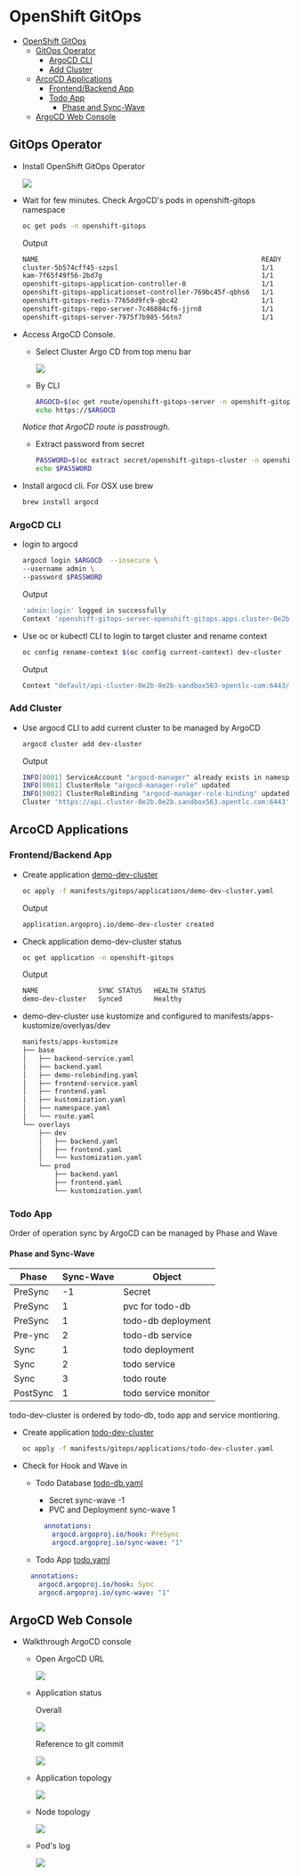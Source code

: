 # OpenShift GitOps
- [OpenShift GitOps](#openshift-gitops)
  - [GitOps Operator](#gitops-operator)
    - [ArgoCD CLI](#argocd-cli)
    - [Add Cluster](#add-cluster)
  - [ArcoCD Applications](#arcocd-applications)
    - [Frontend/Backend App](#frontendbackend-app)
    - [Todo App](#todo-app)
      - [Phase and Sync-Wave](#phase-and-sync-wave)
  - [ArgoCD Web Console](#argocd-web-console)
  
## GitOps Operator

- Install OpenShift GitOps Operator
  
  ![](images/argocd-operatorhub-openshift-gitops.png)

- Wait for few minutes. Check ArgoCD's pods in openshift-gitops namespace
  
  ```bash
  oc get pods -n openshift-gitops
  ```
  
  Output
  
  ```bash
  NAME                                                        READY   STATUS    RESTARTS   AGE
  cluster-5b574cff45-szpsl                                    1/1     Running   0          36s
  kam-7f65f49f56-2bd7g                                        1/1     Running   0          35s
  openshift-gitops-application-controller-0                   1/1     Running   0          35s
  openshift-gitops-applicationset-controller-769bc45f-qbhs6   1/1     Running   0          35s
  openshift-gitops-redis-7765dd9fc9-gbc42                     1/1     Running   0          35s
  openshift-gitops-repo-server-7c46884cf6-jjrn8               1/1     Running   0          35s
  openshift-gitops-server-7975f7b985-56tn7                    1/1     Running   0          35s
  ```

- Access ArgoCD Console. 

  - Select Cluster Argo CD from top menu bar
    
    ![](images/argocd-url.png)

  - By CLI

    ```bash
    ARGOCD=$(oc get route/openshift-gitops-server -n openshift-gitops -o jsonpath='{.spec.host}')
    echo https://$ARGOCD
    ```
  
  *Notice that ArgoCD route is passtrough.*

  - Extract password from secret
    
    ```bash
    PASSWORD=$(oc extract secret/openshift-gitops-cluster -n openshift-gitops --to=-) 2>/dev/null
    echo $PASSWORD
    ```

- Install argocd cli. For OSX use brew
  
  ```bash
  brew install argocd
  ```

### ArgoCD CLI

- login to argocd
  ```bash
  argocd login $ARGOCD  --insecure \
  --username admin \
  --password $PASSWORD
  ```
  Output
  ```bash
  'admin:login' logged in successfully
  Context 'openshift-gitops-server-openshift-gitops.apps.cluster-0e2b.0e2b.sandbox563.opentlc.com' updated
  ```
- Use oc or kubectl CLI to login to target cluster and rename context
  ```bash
  oc config rename-context $(oc config current-context) dev-cluster
  ```
  Output
  ```bash
  Context "default/api-cluster-0e2b-0e2b-sandbox563-opentlc-com:6443/opentlc-mgr" renamed to "dev-cluster".
  ```

### Add Cluster

- Use argocd CLI to add current cluster to be managed by ArgoCD
  
  ```bash
  argocd cluster add dev-cluster
  ```
  
  Output
  
  ```bash
  INFO[0001] ServiceAccount "argocd-manager" already exists in namespace "kube-system"
  INFO[0001] ClusterRole "argocd-manager-role" updated
  INFO[0002] ClusterRoleBinding "argocd-manager-role-binding" updated
  Cluster 'https://api.cluster-0e2b.0e2b.sandbox563.opentlc.com:6443' added
  ```

## ArcoCD Applications

### Frontend/Backend App

- Create application [demo-dev-cluster](manifests/gitops/applications/demo-dev-cluster.yaml)
  
  ```bash
  oc apply -f manifests/gitops/applications/demo-dev-cluster.yaml
  ```

  Output
  
  ```bash
  application.argoproj.io/demo-dev-cluster created
  ```

- Check application demo-dev-cluster status
  
  ```bash
  oc get application -n openshift-gitops
  ```

  Output
  
  ```bash
  NAME               SYNC STATUS   HEALTH STATUS
  demo-dev-cluster   Synced        Healthy
  ```

- demo-dev-cluster use kustomize and configured to manifests/apps-kustomize/overlyas/dev

  ```bash
  manifests/apps-kustomize
  ├── base
  │   ├── backend-service.yaml
  │   ├── backend.yaml
  │   ├── demo-rolebinding.yaml
  │   ├── frontend-service.yaml
  │   ├── frontend.yaml
  │   ├── kustomization.yaml
  │   ├── namespace.yaml
  │   └── route.yaml
  └── overlays
      ├── dev
      │   ├── backend.yaml
      │   ├── frontend.yaml
      │   └── kustomization.yaml
      └── prod
          ├── backend.yaml
          ├── frontend.yaml
          └── kustomization.yaml
  ```

### Todo App

Order of operation sync by ArgoCD can be managed by Phase and Wave 

#### Phase and Sync-Wave

| Phase | Sync-Wave | Object
| --- | --- |--- | 
| PreSync | -1 | Secret
| PreSync | 1 | pvc for todo-db
| PreSync | 1 | todo-db deployment
| Pre-ync | 2 | todo-db service
|Sync | 1 | todo deployment
|Sync | 2 | todo service
|Sync | 3 | todo route
|PostSync | 1 | todo service monitor

todo-dev-cluster is ordered by todo-db, todo app and service montioring.

- Create application [todo-dev-cluster](manifests/gitops/applications/todo-dev-cluster.yaml)
  
  ```bash
  oc apply -f manifests/gitops/applications/todo-dev-cluster.yaml
  ```

- Check for Hook and Wave in 

  - Todo Database [todo-db.yaml](manifests/todo-kustomize/base/todo-db.yaml)
    - Secret sync-wave -1
    - PVC and Deployment sync-wave 1

    ```yaml
      annotations:
        argocd.argoproj.io/hook: PreSync
        argocd.argoproj.io/sync-wave: "1"
    ```

  -  Todo App [todo.yaml](manifests/todo-kustomize/base/todo.yaml)

    ```yaml
      annotations:
        argocd.argoproj.io/hook: Sync
        argocd.argoproj.io/sync-wave: "1"
    ```

## ArgoCD Web Console

- Walkthrough ArgoCD console

  - Open ArgoCD URL

    ![](images/argocd-menu-bar.png)

  - Application status
    
    Overall
    
    ![](images/demo-dev-cluster.png)

    Reference to git commit

    ![](images/demo-dev-cluster-status.png)

  - Application topology
    
    ![](images/demo-dev-cluster-topology.png)

  - Node topology

    ![](images/demo-dev-cluster-by-nodes.png)

  - Pod's log

    ![](images/demo-dev-cluster-pod-log.png)
